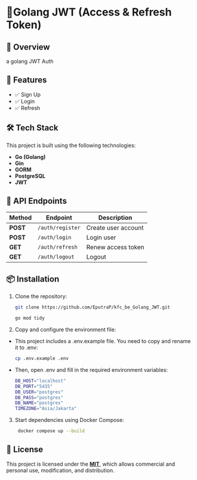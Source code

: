 
# 📌Golang JWT (Access & Refresh Token)

## 📖 Overview
a golang JWT Auth

## 🚀 Features
- ✅ Sign Up
- ✅ Login
- ✅ Refresh

## 🛠️ Tech Stack  
This project is built using the following technologies:  
- **Go (Golang)**  
- **Gin**
- **GORM**
- **PostgreSQL**
- **JWT**


## 📌 API Endpoints  
| Method | Endpoint         | Description            |
|--------|----------------|------------------------|
| **POST**    | `/auth/register`    | Create user account     |
| **POST**   | `/auth/login`     | Login user   |
| **GET**   | `/auth/refresh`   | Renew access token      |
| **GET**    | `/auth/logout` | Logout |


## 📦 Installation
1. Clone the repository:  
   ```sh
   git clone https://github.com/EputraP/kfc_be_Golang_JWT.git

   go mod tidy
   ```
2. Copy and configure the environment file:
- This project includes a .env.example file. You need to copy and rename it to .env:
   ```sh
   cp .env.example .env
   ```
- Then, open .env and fill in the required environment variables:
   ```sh
   DB_HOST="localhost"
   DB_PORT="5435"
   DB_USER="postgres"
   DB_PASS="postgres"
   DB_NAME="postgres"
   TIMEZONE="Asia/Jakarta"
   ```
3. Start dependencies using Docker Compose:  
   ```sh
    docker compose up --build
   ```

## 📜 License  
This project is licensed under the **[MIT](https://choosealicense.com/licenses/mit/)**, which allows commercial and personal use, modification, and distribution.  